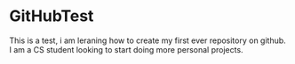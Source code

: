 # GitHubTest
This is a test, i am leraning how to create my first ever repository on github. I am a CS student looking to start doing more personal projects.
